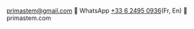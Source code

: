  [primastem@gmail.com](mailto:primastem@gmail.com) 🐞 WhatsApp [+33 6 2495 0936](https://api.whatsapp.com/send?phone=33624950936)(Fr, En) 🐞 primastem.com
